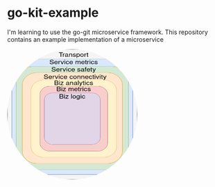 # go-kit-example
I'm learning to use the go-git microservice framework. This repository contains an example implementation of a microservice

  <img src="./go-kit-layers.png" alt="header" style="height: 300px; width:300px; border-radius:50%"/>
